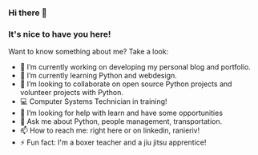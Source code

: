 ### Hi there 👋

<!--
**ranieriv/ranieriv** is a ✨ _special_ ✨ repository because its `README.md` (this file) appears on your GitHub profile.
-->
 ### It's nice to have you here!

 Want to know something about me? Take a look:

- 🔭 I’m currently working on developing my personal blog and portfolio.
- 🌱 I’m currently learning Python and webdesign.
- 👯 I’m looking to collaborate on open source Python projects and volunteer projects with Python.
- 💻 Computer Systems Technician in training!
- 🤔 I’m looking for help with learn and have some opportunities
- 💬 Ask me about Python, people management, transportation.
- 📫 How to reach me: right here or on linkedin, ranieriv!
- ⚡ Fun fact: I'm a boxer teacher and a jiu jitsu apprentice!

